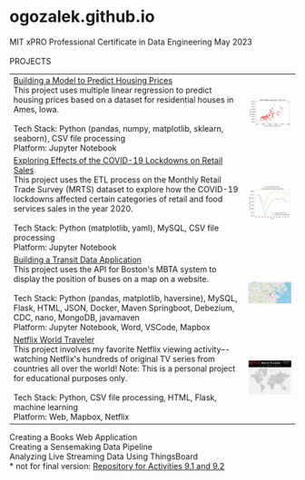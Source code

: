 # ogozalek.github.io
MIT xPRO Professional Certificate in Data Engineering May 2023<br>
<br>
PROJECTS<br>
<table>
  <tr>
    <td><a href="https://github.com/ogozalek/Predict_Housing_Prices">Building a Model to Predict Housing Prices </a><br>
    This project uses multiple linear regression to predict housing prices based on a dataset for residential houses in Ames, Iowa.<br>
    <br>
    Tech Stack: Python (pandas, numpy, matplotlib, sklearn, seaborn), CSV file processing<br>
    Platform: Jupyter Notebook</td>
    <td><img src="https://github.com/ogozalek/Predict_Housing_Prices/blob/main/scatterplot1.png" width='300'/></td>
  </tr>
    <tr>
    <td><a href="https://github.com/ogozalek/Covid19_and_Retail_Sales">Exploring Effects of the COVID-19 Lockdowns on Retail Sales </a><br>
    This project uses the ETL process on the Monthly Retail Trade Survey (MRTS) dataset to explore how the COVID-19 lockdowns affected certain categories of retail and food services sales in the year 2020.<br>
    <br>
    Tech Stack: Python (matplotlib, yaml), MySQL, CSV file processing<br>
    Platform: Jupyter Notebook</td>
    <td><img src="https://github.com/ogozalek/Covid19_and_Retail_Sales/blob/main/lineplot1.png" width='300'/></td>
  </tr>
  <tr>
    <td><a href="https://github.com/ogozalek/Transit_Application">Building a Transit Data Application </a><br>
    This project uses the API for Boston's MBTA system to display the position of buses on a map on a website.<br>
    <br>
    Tech Stack: Python (pandas, matplotlib, haversine), MySQL, Flask, HTML, JSON, Docker, Maven Springboot, Debezium, CDC, nano, MongoDB, javamaven<br>
    Platform: Jupyter Notebook, Word, VSCode, Mapbox</td>
    <td><img src="https://github.com/ogozalek/Transit_Application/blob/main/mbtaMap.png" width='300'/></td>
  </tr>
   <tr>
    <td><a href="https://github.com/ogozalek/Netflix_World_Traveler">Netflix World Traveler</a><br>
    This project involves my favorite Netflix viewing activity–-watching Netflix's hundreds of original TV series from countries all over the world! Note: This is a personal project for educational purposes only.<br>
    <br>
    Tech Stack: Python, CSV file processing, HTML, Flask, machine learning<br>
    Platform: Web, Mapbox, Netflix</td>
    <td><img src="worldmap.png" width='300'/></td>
  </tr>
</table>
Creating a Books Web Application<br>
Creating a Sensemaking Data Pipeline<br>
Analyzing Live Streaming Data Using ThingsBoard<br>
* not for final version: <a href="https://github.com/ogozalek/PCDE-Activity-9.1">Repository for Activities 9.1 and 9.2 </a>
